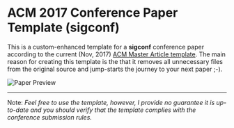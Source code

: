 ACM 2017 Conference Paper Template (sigconf)
============
This is a custom-enhanced template for a **sigconf** conference paper according to the current (Nov, 2017) [ACM Master Article template](https://www.acm.org/publications/proceedings-template). The main reason for creating this template is the that it removes all unnecessary files from the original source  and jump-starts the journey to your next paper ;-). 

![Paper Preview](https://lh6.googleusercontent.com/Mj6YBzhqZR185L6_RCGWT46T8rwQg11PmBTz4WRD0lTrd6BeIoETczSURL8dcsSLMU_3gPXQWSZmdg=w2880-h1552-rw)

---

Note: *Feel free to use the template, however, I provide no guarantee it is up-to-date and you should verify that the template complies with the conference submission rules.*